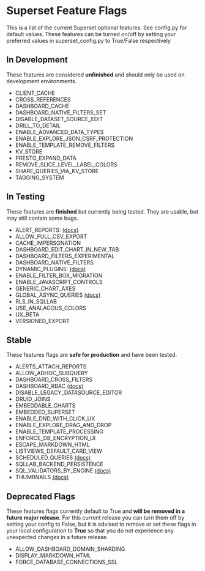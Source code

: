 <!--
Licensed to the Apache Software Foundation (ASF) under one
or more contributor license agreements.  See the NOTICE file
distributed with this work for additional information
regarding copyright ownership.  The ASF licenses this file
to you under the Apache License, Version 2.0 (the
"License"); you may not use this file except in compliance
with the License.  You may obtain a copy of the License at

  http://www.apache.org/licenses/LICENSE-2.0

Unless required by applicable law or agreed to in writing,
software distributed under the License is distributed on an
"AS IS" BASIS, WITHOUT WARRANTIES OR CONDITIONS OF ANY
KIND, either express or implied.  See the License for the
specific language governing permissions and limitations
under the License.
-->

# Superset Feature Flags

This is a list of the current Superset optional features. See config.py for default values. These features can be turned on/off by setting your preferred values in superset_config.py to True/False respectively

## In Development

These features are considered **unfinished** and should only be used on development environments.

[//]: # "PLEASE KEEP THE LIST SORTED ALPHABETICALLY"

- CLIENT_CACHE
- CROSS_REFERENCES
- DASHBOARD_CACHE
- DASHBOARD_NATIVE_FILTERS_SET
- DISABLE_DATASET_SOURCE_EDIT
- DRILL_TO_DETAIL
- ENABLE_ADVANCED_DATA_TYPES
- ENABLE_EXPLORE_JSON_CSRF_PROTECTION
- ENABLE_TEMPLATE_REMOVE_FILTERS
- KV_STORE
- PRESTO_EXPAND_DATA
- REMOVE_SLICE_LEVEL_LABEL_COLORS
- SHARE_QUERIES_VIA_KV_STORE
- TAGGING_SYSTEM

## In Testing

These features are **finished** but currently being tested. They are usable, but may still contain some bugs.

[//]: # "PLEASE KEEP THE LIST SORTED ALPHABETICALLY"

- ALERT_REPORTS: [(docs)](https://superset.apache.org/docs/installation/alerts-reports)
- ALLOW_FULL_CSV_EXPORT
- CACHE_IMPERSONATION
- DASHBOARD_EDIT_CHART_IN_NEW_TAB
- DASHBOARD_FILTERS_EXPERIMENTAL
- DASHBOARD_NATIVE_FILTERS
- DYNAMIC_PLUGINS: [(docs)](https://superset.apache.org/docs/installation/running-on-kubernetes)
- ENABLE_FILTER_BOX_MIGRATION
- ENABLE_JAVASCRIPT_CONTROLS
- GENERIC_CHART_AXES
- GLOBAL_ASYNC_QUERIES [(docs)](https://github.com/apache/superset/blob/master/CONTRIBUTING.md#async-chart-queries)
- RLS_IN_SQLLAB
- USE_ANALAGOUS_COLORS
- UX_BETA
- VERSIONED_EXPORT

## Stable

These features flags are **safe for production** and have been tested.

[//]: # "PLEASE KEEP THE LIST SORTED ALPHABETICALLY"

- ALERTS_ATTACH_REPORTS
- ALLOW_ADHOC_SUBQUERY
- DASHBOARD_CROSS_FILTERS
- DASHBOARD_RBAC [(docs)](https://superset.apache.org/docs/creating-charts-dashboards/first-dashboard#manage-access-to-dashboards)
- DISABLE_LEGACY_DATASOURCE_EDITOR
- DRUID_JOINS
- EMBEDDABLE_CHARTS
- EMBEDDED_SUPERSET
- ENABLE_DND_WITH_CLICK_UX
- ENABLE_EXPLORE_DRAG_AND_DROP
- ENABLE_TEMPLATE_PROCESSING
- ENFORCE_DB_ENCRYPTION_UI
- ESCAPE_MARKDOWN_HTML
- LISTVIEWS_DEFAULT_CARD_VIEW
- SCHEDULED_QUERIES [(docs)](https://superset.apache.org/docs/installation/alerts-reports)
- SQLLAB_BACKEND_PERSISTENCE
- SQL_VALIDATORS_BY_ENGINE [(docs)](https://superset.apache.org/docs/installation/sql-templating)
- THUMBNAILS [(docs)](https://superset.apache.org/docs/installation/cache)

## Deprecated Flags

These features flags currently default to True and **will be removed in a future major release**. For this current release you can turn them off by setting your config to False, but it is advised to remove or set these flags in your local configuration to **True** so that you do not experience any unexpected changes in a future release.

[//]: # "PLEASE KEEP THE LIST SORTED ALPHABETICALLY"

- ALLOW_DASHBOARD_DOMAIN_SHARDING
- DISPLAY_MARKDOWN_HTML
- FORCE_DATABASE_CONNECTIONS_SSL
